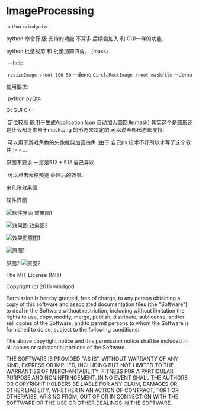 # **ImageProcessing**

`author:windgodvc`

python 命令行 版 支持的功能 不算多 后续会加入 和 GUI一样的功能.

python 批量裁剪 和 批量加圆四角。 (mask)

​	—help

​	`resizeImage /root 100 50` --demo
  	`CircleRectImage /root maskfile` --demo

使用要求:

​	python  pyQt4

Qt GUI C++

​	定位较高 能用于生成Application Icon 自动加入圆四角(mask) 其实这个是圆形还是什么都是来自于mask.png 的形态来决定的.可以说全部形态都支持.

​	可以用于游戏角色的头像裁剪加圆四角 (由于 自己ps 技术不好所以才写了这个软件.)- - ...

原图不要求 一定是512 * 512 自己喜欢.

​	可以点击表格预览 处理后的效果.

来几张效果图

软件界面

![软件界面](https://github.com/windgodvc/ImageProcessing/blob/master/otherres/122.jpg)  效果图1

![效果图](https://github.com/windgodvc/ImageProcessing/blob/master/otherres/FE004F17-D1F3-4B7C-9719-18B21C0F3928.png)  效果图2

![效果图](https://github.com/windgodvc/ImageProcessing/blob/master/otherres/75CB32A5-3436-4D8B-B0DF-531C5CA15868.png)原图1  

![原图1](https://github.com/windgodvc/ImageProcessing/blob/master/otherres/Test1.png)

原图2    ![原图2](https://github.com/windgodvc/ImageProcessing/blob/master/otherres/Test2.png)



The MIT License (MIT)

Copyright (c) 2016 windgod

Permission is hereby granted, free of charge, to any person obtaining a copy of this software and associated documentation files (the "Software"), to deal in the Software without restriction, including without limitation the rights to use, copy, modify, merge, publish, distribute, sublicense, and/or sell copies of the Software, and to permit persons to whom the Software is furnished to do so, subject to the following conditions:

The above copyright notice and this permission notice shall be included in all copies or substantial portions of the Software.

THE SOFTWARE IS PROVIDED "AS IS", WITHOUT WARRANTY OF ANY KIND, EXPRESS OR IMPLIED, INCLUDING BUT NOT LIMITED TO THE WARRANTIES OF MERCHANTABILITY, FITNESS FOR A PARTICULAR PURPOSE AND NONINFRINGEMENT. IN NO EVENT SHALL THE AUTHORS OR COPYRIGHT HOLDERS BE LIABLE FOR ANY CLAIM, DAMAGES OR OTHER LIABILITY, WHETHER IN AN ACTION OF CONTRACT, TORT OR OTHERWISE, ARISING FROM, OUT OF OR IN CONNECTION WITH THE SOFTWARE OR THE USE OR OTHER DEALINGS IN THE SOFTWARE.


​	

